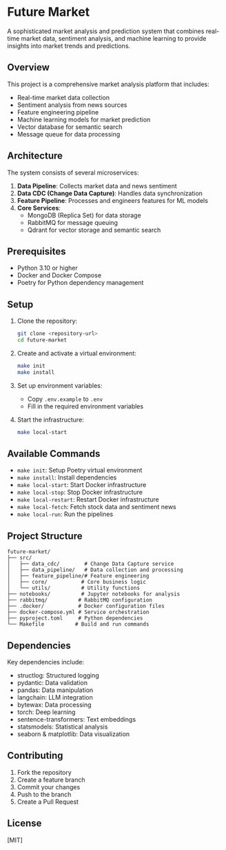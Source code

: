 # Future Market

A sophisticated market analysis and prediction system that combines real-time market data, sentiment analysis, and machine learning to provide insights into market trends and predictions.

## Overview

This project is a comprehensive market analysis platform that includes:
- Real-time market data collection
- Sentiment analysis from news sources
- Feature engineering pipeline
- Machine learning models for market prediction
- Vector database for semantic search
- Message queue for data processing

## Architecture

The system consists of several microservices:

1. **Data Pipeline**: Collects market data and news sentiment
2. **Data CDC (Change Data Capture)**: Handles data synchronization
3. **Feature Pipeline**: Processes and engineers features for ML models
4. **Core Services**:
   - MongoDB (Replica Set) for data storage
   - RabbitMQ for message queuing
   - Qdrant for vector storage and semantic search

## Prerequisites

- Python 3.10 or higher
- Docker and Docker Compose
- Poetry for Python dependency management

## Setup

1. Clone the repository:
   ```bash
   git clone <repository-url>
   cd future-market
   ```

2. Create and activate a virtual environment:
   ```bash
   make init
   make install
   ```

3. Set up environment variables:
   - Copy `.env.example` to `.env`
   - Fill in the required environment variables

4. Start the infrastructure:
   ```bash
   make local-start
   ```

## Available Commands

- `make init`: Setup Poetry virtual environment
- `make install`: Install dependencies
- `make local-start`: Start Docker infrastructure
- `make local-stop`: Stop Docker infrastructure
- `make local-restart`: Restart Docker infrastructure
- `make local-fetch`: Fetch stock data and sentiment news
- `make local-run`: Run the pipelines

## Project Structure

```
future-market/
├── src/
│   ├── data_cdc/        # Change Data Capture service
│   ├── data_pipeline/   # Data collection and processing
│   ├── feature_pipeline/# Feature engineering
│   ├── core/           # Core business logic
│   └── utils/          # Utility functions
├── notebooks/          # Jupyter notebooks for analysis
├── rabbitmq/          # RabbitMQ configuration
├── .docker/           # Docker configuration files
├── docker-compose.yml # Service orchestration
├── pyproject.toml     # Python dependencies
└── Makefile          # Build and run commands
```

## Dependencies

Key dependencies include:
- structlog: Structured logging
- pydantic: Data validation
- pandas: Data manipulation
- langchain: LLM integration
- bytewax: Data processing
- torch: Deep learning
- sentence-transformers: Text embeddings
- statsmodels: Statistical analysis
- seaborn & matplotlib: Data visualization

## Contributing

1. Fork the repository
2. Create a feature branch
3. Commit your changes
4. Push to the branch
5. Create a Pull Request

## License

[MIT]